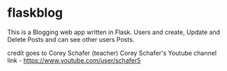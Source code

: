 # flaskblog
This is a Blogging web app written in Flask.
Users and create, Update and Delete Posts and can see other users Posts.

credit goes to Corey Schafer (teacher)
Corey Schafer's Youtube channel link - https://www.youtube.com/user/schafer5
